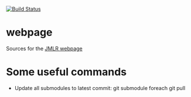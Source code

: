 [![Build Status](https://travis-ci.org/JmlrOrg/webpage.svg?branch=master)](https://travis-ci.org/JmlrOrg/webpage)

# webpage
Sources for the [JMLR webpage](http://jmlr.org)


# Some useful commands

* Update all submodules to latest commit: git submodule foreach git pull
